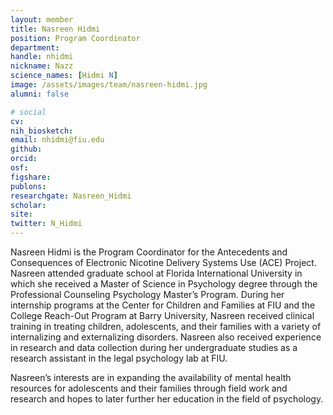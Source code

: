 ```yaml
---
layout: member
title: Nasreen Hidmi
position: Program Coordinator
department:
handle: nhidmi
nickname: Nazz
science_names: [Hidmi N]
image: /assets/images/team/nasreen-hidmi.jpg
alumni: false

# social
cv:
nih_biosketch:
email: nhidmi@fiu.edu
github:
orcid:
osf:
figshare:
publons:
researchgate: Nasreen_Hidmi
scholar:
site:
twitter: N_Hidmi
---
```

Nasreen Hidmi is the Program Coordinator for the Antecedents and Consequences of Electronic Nicotine Delivery Systems Use (ACE) Project. Nasreen attended graduate school at Florida International University in which she received a Master of Science in Psychology degree through the Professional Counseling Psychology Master’s Program. During her internship programs at the Center for Children and Families at FIU and the College Reach-Out Program at Barry University, Nasreen received clinical training in treating children, adolescents, and their families with a variety of internalizing and externalizing disorders. Nasreen also received experience in research and data collection during her undergraduate studies as a research assistant in the legal psychology lab at FIU.

Nasreen’s interests are in expanding the availability of mental health resources for adolescents and their families through field work and research and hopes to later further her education in the field of psychology.
